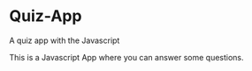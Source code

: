 # Quiz-App
A quiz app with the Javascript

This is a Javascript App where you can answer some questions.
